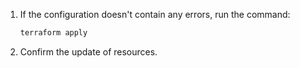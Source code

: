 1. If the configuration doesn't contain any errors, run the command:

    ```bash
    terraform apply
    ```

1. Confirm the update of resources.

